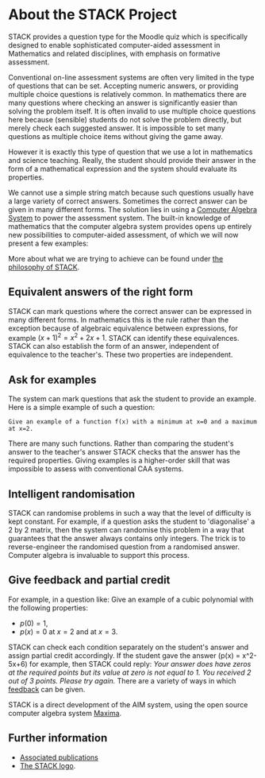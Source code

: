 # About the STACK Project

STACK provides a question type for the Moodle quiz which is specifically designed to enable sophisticated computer-aided assessment in Mathematics and related disciplines, with emphasis on formative assessment.

Conventional on-line assessment systems are often very limited in the type of questions that can be set.  Accepting numeric answers, or providing multiple choice questions is relatively common. In mathematics there are many questions where checking an answer is significantly easier than solving the problem itself.  It is often invalid to use multiple choice questions here because (sensible) students do not solve the problem directly, but merely check each suggested answer.   It is impossible to set many questions as multiple choice items without giving the game away.

However it is exactly this type of question that we use a lot in mathematics and science teaching. Really, the student should provide their answer in the form of a mathematical expression and the system should evaluate its properties.

We cannot use a simple string match because such questions usually have a large variety of correct answers.  Sometimes the correct answer can be given in many different forms.
The solution lies in using a [Computer Algebra System](../CAS/) to power the assessment system.
The built-in knowledge of mathematics that the computer algebra system provides opens up entirely new possibilities to computer-aided assessment, of which we will now present a few examples:

More about what we are trying to achieve can be found under [the philosophy of STACK](The_philosophy_of_STACK.md).

## Equivalent answers of the right form ##

STACK can mark questions where the correct answer can be expressed in many different forms. In mathematics this is the rule rather than the exception because of algebraic equivalence between expressions, for example $(x+1)^2 = x^2+2x+1$. STACK can identify these equivalences.  STACK can also establish the form of an answer, independent of equivalence to the teacher's.  These two properties are independent.

## Ask for examples ##

The system can mark questions that ask the student to provide an example. Here is a simple example of such a question:

    Give an example of a function f(x) with a minimum at x=0 and a maximum at x=2.

There are many such functions. Rather than comparing the student's answer to the teacher's answer STACK checks that the answer has the required properties.  Giving examples is a higher-order skill that was impossible to assess with conventional CAA systems.

## Intelligent randomisation ##

STACK can randomise problems in such a way that the level of difficulty is kept constant. For example, if a question asks the student to 'diagonalise' a 2 by 2 matrix, then the system can randomise this problem in a way that guarantees that the answer always contains only integers. The trick is to reverse-engineer the randomised question from a randomised answer.  Computer algebra is invaluable to support this process.

## Give feedback and partial credit ##

For example, in a question like:
Give an example of a cubic polynomial with the following properties:

* $p(0)=1$,
* $p(x)=0$ at $x=2$ and at $x=3$.

STACK can check each condition separately on the student's answer and assign partial credit accordingly.
If the student gave the answer \(p(x) = x^2-5x+6\) for example, then STACK could reply: _Your answer does have zeros at the required points but its value at zero is not equal to 1. You received 2 out of 3 points. Please try again._ 
There are a variety of ways in which [feedback](../Authoring/Feedback.md) can be given.

STACK is a direct development of the AIM system, using the open source computer algebra system [Maxima](../CAS/Maxima.md).

## Further information  ##

* [Associated publications](Publications.md)
* [The STACK logo](Logo.md).


